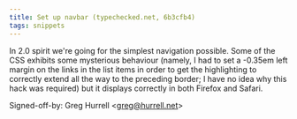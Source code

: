 ```yaml
---
title: Set up navbar (typechecked.net, 6b3cfb4)
tags: snippets
---
```


In 2.0 spirit we're going for the simplest navigation possible. Some of the CSS exhibits some mysterious behaviour (namely, I had to set a -0.35em left margin on the links in the list items in order to get the highlighting to correctly extend all the way to the preceding border; I have no idea why this hack was required) but it displays correctly in both Firefox and Safari.

Signed-off-by: Greg Hurrell &lt;greg@hurrell.net&gt;
